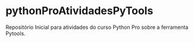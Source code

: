 # pythonProAtividadesPyTools
Repositório Inicial para atividades do curso Python Pro sobre a ferramenta Pytools.
